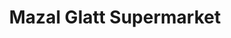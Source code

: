 ---
title: "Mazal Glatt Supermarket"
url: /fresh-meadows/mazal-glatt-supermarket/
shop: Supermarkt
---